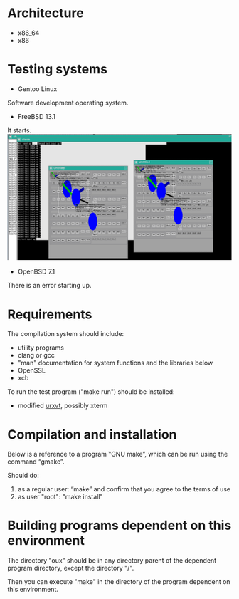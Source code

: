 # Architecture

* x86_64
* x86

# Testing systems

* Gentoo Linux

Software development operating system.

* FreeBSD 13.1

It starts.
![FreeBSD](picture/FreeBSD.png)

* OpenBSD 7.1

There is an error starting up.

# Requirements

The compilation system should include:
* utility programs
* clang or gcc
* "man" documentation for system functions and the libraries below
* OpenSSL
* xcb

To run the test program ("make run") should be installed:
* modified [urxvt](https://github.com/overcq/rxvt-unicode), possibly xterm

# Compilation and installation

Below is a reference to a program ‟GNU make”, which can be run using the command “gmake”.

Should do:
1. as a regular user: “make” and confirm that you agree to the terms of use
2. as user "root": "make install"

# Building programs dependent on this environment

The directory "oux" should be in any directory parent of the dependent program directory, except the directory "/".

Then you can execute "make" in the directory of the program dependent on this environment.
